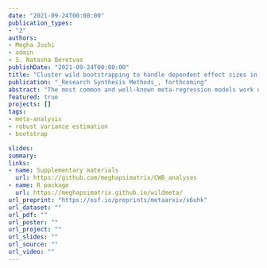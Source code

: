 ```yaml
---
date: "2021-09-24T00:00:00"
publication_types:
- "2"
authors:
- Megha Joshi
- admin
- S. Natasha Beretvas
publishDate: "2021-09-24T00:00:00"
title: "Cluster wild bootstrapping to handle dependent effect sizes in meta-analysis with a small number of studies"
publication: "_Research Synthesis Methods_, forthcoming"
abstract: "The most common and well-known meta-regression models work under the assumption that there is only one effect size estimate per study and that the estimates are independent. However, meta-analytic reviews of social science research often include multiple effect size estimates per primary study, leading to dependence in the estimates. Some meta-analyses also include multiple studies conducted by the same lab or investigator, creating another potential source of dependence. An increasingly popular method to handle dependence is robust variance estimation (RVE), but this method can result in inflated Type I error rates when the number of studies is small. Small-sample correction methods for RVE have been shown to control Type I error rates adequately but may be overly conservative, especially for tests of multiple-contrast hypotheses. We evaluated an alternative method for handling dependence, cluster wild bootstrapping, which has been examined in the econometrics literature but not in the context of meta-analysis. Results from two simulation studies indicate that cluster wild bootstrapping maintains adequate Type I error rates and provides more power than extant small sample correction methods, particularly for multiple-contrast hypothesis tests. We recommend using cluster wild bootstrapping to conduct hypothesis tests for meta-analyses with a small number of studies. We have also created an R package that implements such tests."
featured: true
projects: []
tags: 
- meta-analysis
- robust variance estimation
- bootstrap

slides: 
summary: 
links:
- name: Supplementary materials
  url: https://github.com/meghapsimatrix/CWB_analyses
- name: R package
  url: https://meghapsimatrix.github.io/wildmeta/
url_preprint: "https://osf.io/preprints/metaarxiv/x6uhk"
url_dataset: ""
url_pdf: ""
url_poster: ""
url_project: ""
url_slides: ""
url_source: ""
url_video: ""
---
```

